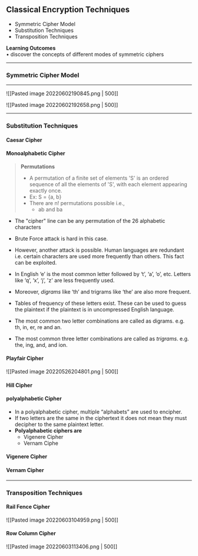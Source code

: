 ## Classical Encryption Techniques
- Symmetric Cipher Model
- Substitution Techniques
- Transposition Techniques

__Learning Outcomes__   
• discover the concepts of different modes of symmetric ciphers

---
### Symmetric Cipher Model

---

![[Pasted image 20220602190845.png | 500]]

![[Pasted image 20220602192658.png | 500]]

---
### Substitution Techniques

#### Caesar Cipher

#### Monoalphabetic Cipher
>__Permutations__
>- A permutation of a finite set of elements 'S' is an ordered sequence of all the elements of 'S', with each element appearing exactly once.
>- Ex: S = {a, b}
>- There are n! permutations possible i.e.,
>	- ab and ba
- The "cipher" line can be any permutation of the 26 alphabetic characters

- Brute Force attack is hard in this case.
- However, another attack is possible. Human languages are redundant i.e. certain characters are used more frequently than others. This fact can be exploited.  
- In English ‘e’ is the most common letter followed by ‘t’, ‘a’, ’o’,  etc. Letters like ‘q’, ‘x’, ‘j’, 'z' are less frequently used.
- Moreover, _digrams_ like ‘th’ and trigrams like ‘the’ are also more frequent.  
- Tables of frequency of these letters exist. These can be used to guess the plaintext if the plaintext is in uncompressed English language.  
- The most common two letter combinations are called as digrams. e.g. th, in, er, re and an.  
- The most common three letter combinations are called as _trigrams_. e.g. the, ing, and, and ion.


 

#### Playfair Cipher
![[Pasted image 20220526204801.png | 500]]

#### Hill Cipher

#### polyalphabetic Cipher
- In a polyalphabetic cipher, multiple “alphabets” are used to encipher.  
- If two letters are the same in the ciphertext it does not mean they must decipher to the same plaintext letter.  
- __Polyalphabetic ciphers are__
	- Vigenere Cipher
	- Vernam Ciphe

#### Vigenere Cipher

#### Vernam Cipher





---
### Transposition Techniques
#### Rail Fence Cipher
![[Pasted image 20220603104959.png | 500]]

#### Row Column Cipher
![[Pasted image 20220603113406.png | 500]]
